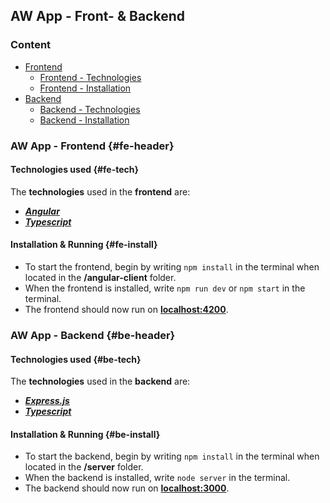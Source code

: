 ## AW App - Front- & Backend

### Content
- [Frontend](#fe-header)
  - [Frontend - Technologies](#fe-tech)
  - [Frontend - Installation](#fe-install)
- [Backend](#be-header)
  - [Backend - Technologies](#be-tech)
  - [Backend - Installation](#be-install)

### AW App - Frontend {#fe-header}

#### Technologies used {#fe-tech}

The **technologies** used in the **frontend** are:
- [***Angular***](https://angular.io/)
- [***Typescript***](https://www.typescriptlang.org/)

#### Installation & Running {#fe-install}

- To start the frontend, begin by writing `npm install` in the terminal when located in the **/angular-client** folder.
- When the frontend is installed, write `npm run dev` or `npm start` in the terminal.
- The frontend should now run on [**localhost:4200**](http://localhost:4200).

### AW App - Backend {#be-header}

#### Technologies used {#be-tech}

The **technologies** used in the **backend** are:
- [***Express.js***](https://expressjs.com/)
- [***Typescript***](https://www.typescriptlang.org/)

#### Installation & Running {#be-install}

- To start the backend, begin by writing `npm install` in the terminal when located in the **/server** folder.
- When the backend is installed, write `node server` in the terminal.
- The backend should now run on [**localhost:3000**](http://localhost:3000).